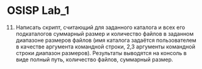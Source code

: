 # OSISP Lab_1
11. Написать скрипт, считающий для заданного каталога и всех его подкаталогов суммарный размер и количество файлов в заданном диапазоне размеров файлов (имя каталога задаётся пользователем в качестве аргумента командной строки, 2,3 аргументы командной строки диапазон размеров). Результаты выводятся на консоль в виде полный путь, количество файлов, суммарный размер.
